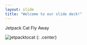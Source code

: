 ```yaml
---
layout: slide
title: "Welcome to our slide deck!"
---
```


Jetpack Cat Fly Away

![jetpacktocat](https://octodex.github.com/images/jetpacktocat.png)
{: .center}
